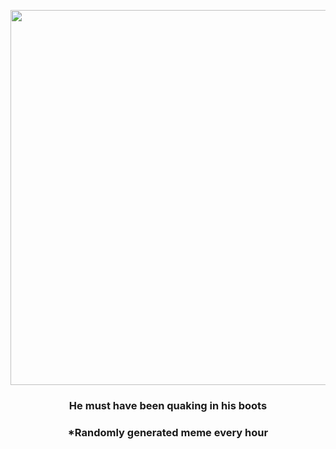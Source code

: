 <p align="center">
        <img src="https://i.redd.it/pxptorctyks91.png" width="600" height="600">
        </p>
        <h3 align="center">He must have been quaking in his boots</h3>
        <h3 align="center">*Randomly generated meme every hour</h3>
    
